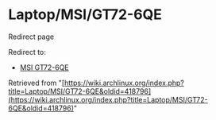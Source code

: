 # Laptop/MSI/GT72-6QE

Redirect page

Redirect to:

*   [MSI GT72-6QE](/index.php?title=MSI_GT72-6QE&redirect=no "MSI GT72-6QE")

Retrieved from "[https://wiki.archlinux.org/index.php?title=Laptop/MSI/GT72-6QE&oldid=418796](https://wiki.archlinux.org/index.php?title=Laptop/MSI/GT72-6QE&oldid=418796)"